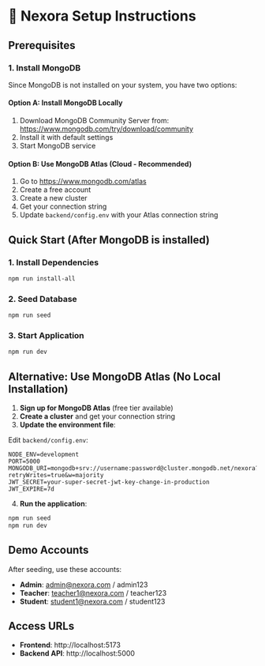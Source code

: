 # 🚀 Nexora Setup Instructions

## Prerequisites

### 1. Install MongoDB
Since MongoDB is not installed on your system, you have two options:

#### Option A: Install MongoDB Locally
1. Download MongoDB Community Server from: https://www.mongodb.com/try/download/community
2. Install it with default settings
3. Start MongoDB service

#### Option B: Use MongoDB Atlas (Cloud - Recommended)
1. Go to https://www.mongodb.com/atlas
2. Create a free account
3. Create a new cluster
4. Get your connection string
5. Update `backend/config.env` with your Atlas connection string

## Quick Start (After MongoDB is installed)

### 1. Install Dependencies
```bash
npm run install-all
```

### 2. Seed Database
```bash
npm run seed
```

### 3. Start Application
```bash
npm run dev
```

## Alternative: Use MongoDB Atlas (No Local Installation)

1. **Sign up for MongoDB Atlas** (free tier available)
2. **Create a cluster** and get your connection string
3. **Update the environment file**:

Edit `backend/config.env`:
```env
NODE_ENV=development
PORT=5000
MONGODB_URI=mongodb+srv://username:password@cluster.mongodb.net/nexora?retryWrites=true&w=majority
JWT_SECRET=your-super-secret-jwt-key-change-in-production
JWT_EXPIRE=7d
```

4. **Run the application**:
```bash
npm run seed
npm run dev
```

## Demo Accounts

After seeding, use these accounts:
- **Admin**: admin@nexora.com / admin123
- **Teacher**: teacher1@nexora.com / teacher123
- **Student**: student1@nexora.com / student123

## Access URLs
- **Frontend**: http://localhost:5173
- **Backend API**: http://localhost:5000

